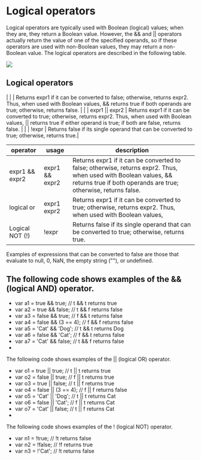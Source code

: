 # Logical operators
Logical operators are typically used with Boolean (logical) values; when they are, they return a Boolean value. However, the && and || operators actually return the value of one of the specified operands, so if these operators are used with non-Boolean values, they may return a non-Boolean value. The logical operators are described in the following table.

<img src ="https://cdn.educba.com/academy/wp-content/uploads/2020/01/Logical-Operators-in-JavaScript.jpg">

## Logical operators

|   |       | Returns expr1 if it can be converted to false; otherwise, returns expr2. Thus, when used with Boolean values, && returns true if both operands are true; otherwise, returns false.            |
|    | expr1 || expr2      | Returns expr1 if it can be converted to true; otherwise, returns expr2. Thus, when used with Boolean values, || returns true if either operand is true; if both are false, returns false.   |
|    |	!expr             | Returns false if its single operand that can be converted to true; otherwise, returns true.|


|  operator  | usage   | description   |
|----|----|----|
|  expr1 && expr2  |    expr1 && expr2| Returns expr1 if it can be converted to false; otherwise, returns expr2. Thus, when used with Boolean values, && returns true if both operands are true; otherwise, returns false.  |
|  logical or   | expr1  expr2  |   Returns expr1 if it can be converted to true; otherwise, returns expr2. Thus, when used with Boolean values, || returns true if either operand is true; if both are false, returns false. |
|  Logical NOT (!)  | !expr	   |  Returns false if its single operand that can be converted to true; otherwise, returns true.  |


Examples of expressions that can be converted to false are those that evaluate to null, 0, NaN, the empty string (""), or undefined.


## The following code shows examples of the && (logical AND) operator.

* var a1 =  true && true;     // t && t returns true
* var a2 =  true && false;    // t && f returns false
* var a3 = false && true;     // f && t returns false
* var a4 = false && (3 == 4); // f && f returns false
* var a5 = 'Cat' && 'Dog';    // t && t returns Dog
* var a6 = false && 'Cat';    // f && t returns false
* var a7 = 'Cat' && false;    // t && f returns false
* 
The following code shows examples of the || (logical OR) operator.

* var o1 =  true || true;     // t || t returns true
* var o2 = false || true;     // f || t returns true
* var o3 =  true || false;    // t || f returns true
* var o4 = false || (3 == 4); // f || f returns false
* var o5 = 'Cat' || 'Dog';    // t || t returns Cat
* var o6 = false || 'Cat';    // f || t returns Cat
* var o7 = 'Cat' || false;    // t || f returns Cat
* 
The following code shows examples of the ! (logical NOT) operator.

* var n1 = !true;  // !t returns false
* var n2 = !false; // !f returns true
* var n3 = !'Cat'; // !t returns false
